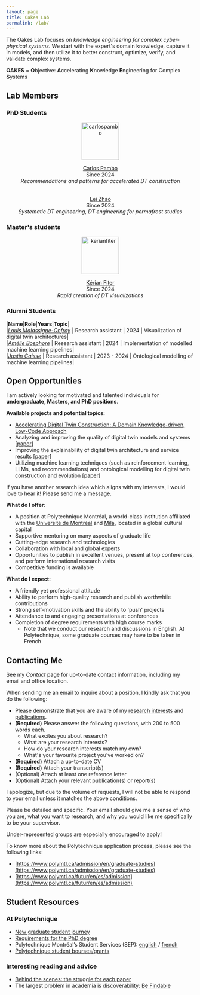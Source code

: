 ```yaml
---
layout: page
title: Oakes Lab
permalink: /lab/
---
```


The Oakes Lab focuses on *knowledge engineering for complex cyber-physical systems*. We start with the expert's domain knowledge, capture it in models, and then utilize it to better construct, optimize, verify, and validate complex systems.

**OAKES** = **O**bjective: **A**ccelerating **K**nowledge **E**ngineering for Complex **S**ystems

[//]: # (Please see the main page for a list of my varied research topics, which include digital twins, ontologies, workflows, and machine learning.)

## Lab Members

### PhD Students

<div style="text-align: center;">
<img src="https://media.licdn.com/dms/image/v2/D4D03AQFZbSuYWDjeeA/profile-displayphoto-shrink_400_400/profile-displayphoto-shrink_400_400/0/1704457616675?e=1741824000&v=beta&t=0hJBbHBKXBeJ44-gsFJOBVpbZRMzGdUbrTLswQ273No" alt="carlospambo" style="width:100px;"/><br>

<a href="https://www.linkedin.com/in/carlos-pambo/">Carlos Pambo</a><br>
Since 2024<br>
<i>Recommendations and patterns for accelerated DT construction</i>
</div>

<br>

<div style="text-align: center;">
<a href="https://www.researchgate.net/scientific-contributions/Lei-Zhao-2126466187">Lei Zhao</a> <br>
Since 2024  <br>
<i>Systematic DT engineering, DT engineering for permafrost studies</i>
</div>

### Master's students
<div style="text-align: center;">
<img src="https://media.licdn.com/dms/image/v2/C4E03AQHT7p467v7jlw/profile-displayphoto-shrink_400_400/profile-displayphoto-shrink_400_400/0/1658099318471?e=1741824000&v=beta&t=A-mug2NpufIXZ5hmvYKk9yeRa217AgBG7Z7ge51Utko" alt="kerianfiter" style="width:100px;"/><br>

<a href="https://www.linkedin.com/in/kerianfiter/">Kérian Fiter</a><br>
Since 2024  <br>
<i> Rapid creation of DT visualizations </i>
</div>

### Alumni Students

|**Name**|**Role**|**Years**|**Topic**|  
|*[Louis Malassigne-Onfroy](https://www.linkedin.com/in/louismalaonfr/)* | Research assistant | 2024 | Visualization of digital twin architectures|  
|*[Amélie Bosphore](https://www.linkedin.com/in/am%C3%A9lie-bosphore-1a5997227/)* | Research assistant | 2024 | Implementation of modelled machine learning pipelines|  
|*[Justin Caisse](https://www.linkedin.com/in/justin-caisse/)* | Research assistant | 2023 - 2024 | Ontological modelling of machine learning pipelines|


## Open Opportunities

I am actively looking for motivated and talented individuals for **undergraduate, Masters, and PhD positions**.

**Available projects and potential topics:**
* [Accelerating Digital Twin Construction: A Domain Knowledge-driven, Low-Code Approach](https://www.polymtl.ca/expertises/en/accelerating-digital-twin-construction-domain-knowledge-driven-low-code-approach-oakes-bentley)
* Analyzing and improving the quality of digital twin models and systems [[paper](https://bentleyjoakes.github.io/assets/publications/Oakes2023%20-%20Examining%20Model%20Qualities%20and%20their%20Impact%20on%20Digital%20Twins.pdf)]
* Improving the explainability of digital twin architecture and service results [[paper](https://bentleyjoakes.github.io/assets/publications/Gil2024-Towards_a_Systematic_Reporting_Framework_for_Digital_Twins.pdf)]
* Utilizing machine learning techniques (such as reinforcement learning, LLMs, and recommendations) and ontological modelling for digital twin construction and evolution [[paper](https://bentleyjoakes.github.io/assets/publications/Oakes2024-Towards_Ontological_Service-Driven_Engineering_of_Digital_Twins.pdf)]

If you have another research idea which aligns with my interests, I would love to hear it! Please send me a message.

**What do I offer:**
* A position at Polytechnique Montréal, a world-class institution affiliated with the [Université  de Montréal](https://www.umontreal.ca/) and [Mila](https://mila.quebec/en), located in a global cultural capital
* Supportive mentoring on many aspects of graduate life
* Cutting-edge research and technologies
* Collaboration with local and global experts
* Opportunities to publish in excellent venues, present at top conferences, and perform international research visits
* Competitive funding is available

**What do I expect:**
* A friendly yet professional attitude
* Ability to perform high-quality research and publish worthwhile contributions
* Strong self-motivation skills and the ability to 'push' projects
* Attendance to and engaging presentations at conferences
* Completion of degree requirements with high course marks
  * Note that we conduct our research and discussions in English. At Polytechnique, some graduate courses may have to be taken in French

## Contacting Me

See my _Contact_ page for up-to-date contact information, including my email and office location.

When sending me an email to inquire about a position, I kindly ask that you do the following:
* Please demonstrate that you are aware of my [research interests](https://www.polymtl.ca/expertises/en/oakes-bentley) and [publications](https://bentleyjoakes.github.io/publications/).
* **(Required)** Please answer the following questions, with 200 to 500 words each.
  * What excites you about research?
  * What are your research interests?
  * How do your research interests match my own?
  * What's your favourite project you've worked on?
* **(Required)** Attach a up-to-date CV
* **(Required)** Attach your transcript(s)
* (Optional) Attach at least one reference letter
* (Optional) Attach your relevant publication(s) or report(s)

I apologize, but due to the volume of requests, I will not be able to respond to your email unless it matches the above conditions.

Please be detailed and specific. Your email should give me a sense of who you are, what you want to research, and why you would like me specifically to be your supervisor.

Under-represented groups are especially encouraged to apply! 

To know more about the Polytechnique application process, please see the following links:

* [https://www.polymtl.ca/admission/en/graduate-studies](https://www.polymtl.ca/admission/en/graduate-studies)
* [https://www.polymtl.ca/futur/en/es/admission](https://www.polymtl.ca/futur/en/es/admission)

## Student Resources

### At Polytechnique
* [New graduate student journey](https://www.polymtl.ca/gopoly/en/new-student-journey/new-student-journey-graduate-studies)
* [Requirements for the PhD degree](https://www.polymtl.ca/programmes/programmes/doctorat-en-genie-informatique)
* Polytechnique Montréal’s Student Services (SEP): [english](https://etudiant.polymtl.ca/sep/en/) / [french](https://etudiant.polymtl.ca/sep/)
* [Polytechnique student bourses/grants](https://www.polymtl.ca/aide-financiere/bourses/recherche)

### Interesting reading and advice
* [Behind the scenes: the struggle for each paper](https://jeffhuang.com/struggle_for_each_paper/)
* The largest problem in academia is discoverability: [Be Findable](https://registerspill.thorstenball.com/p/be-findable)